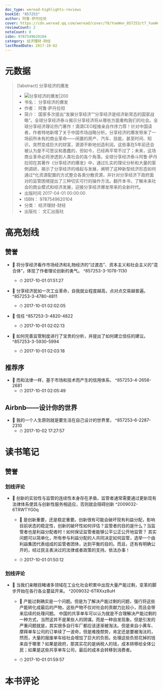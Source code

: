 ```yaml
---
doc_type: weread-highlights-reviews
bookId: "857253"
author: 阿鲁·萨丹拉彻
cover: https://cdn.weread.qq.com/weread/cover/78/YueWen_857253/t7_YueWen_857253.jpg
reviewCount: 2
noteCount: 8
isbn: 9787549620104
category: 经济理财-财经
lastReadDate: 2017-10-02
---
```

# 元数据
> [!abstract] 分享经济的爆发
> - ![ 分享经济的爆发|200](https://cdn.weread.qq.com/weread/cover/78/YueWen_857253/t7_YueWen_857253.jpg)
> - 书名： 分享经济的爆发
> - 作者： 阿鲁·萨丹拉彻
> - 简介： 国家多次提出“发展分享经济”“分享经济是经济新常态的国家战略”。全球分享经济泰斗揭示分享经济将从哪些方面重构我们的社会。全球分享经济理论热门著作！滴滴CEO程维亲自作序力荐！针对中国读者，作者特地新增了关于中国市场战略分析。分享经济的爆发带来了一场前所未有的商业革命——闲置的房产、汽车、技能，甚至时间、知识，突然变成巨大的财富，源源不断地创造利润。这些事在5年前还会被认为是不可思议和愚蠢的，但如今，已经再平常不过了；未来，这场商业革命必将渗透到人类社会的各个角落。全球分享经济泰斗阿鲁·萨丹拉彻在其著作《分享经济的爆发》中，通过扎实的理论分析和大量的案例调研，揭示了分享经济的缘起与发展，阐明了这种新型经济形态如何通过*化资源配置的方式整合各类分散资源，并针对分享经济下政府面对的监管困境提出了三种切实可行的操作方法。翻开本书，了解未来社会的商业模式和经济发展，迎接分享经济爆发带来的全新时代。
> - 出版时间 2017-04-01 00:00:00
> - ISBN： 9787549620104
> - 分类： 经济理财-财经
> - 出版社： 文汇出版社

# 高亮划线

## 赞誉

 

- 📌 将分享经济看作市场经济和礼物经济的“过渡态”、资本主义和社会主义的“混合体”，体现了作者理论创新的勇气。 ^857253-3-1078-1130
    - ⏱ 2017-10-01 01:51:27 
 

- 📌 分享经济犹如一次工业革命，自我就业程度越高，点对点交易越普遍。 ^857253-3-4780-4811
    - ⏱ 2017-10-01 02:02:05 

- 📌 信任 ^857253-3-4820-4822
    - ⏱ 2017-10-01 02:02:13 

- 📌 如何完善监管制度进行了宝贵的分析，并提出了如何建立信任的建议。 ^857253-3-5930-5994
    - ⏱ 2017-10-01 02:03:18 
## 推荐序


- 📌 而和法律一样，基于市场和技术而产生的信用体系、 ^857253-4-2658-2681
    - ⏱ 2017-10-01 02:05:49 
## Airbnb——设计你的世界


- 📌 我的一个人生原则就是要生活在自己设计的世界里， ^857253-6-2287-2310
    - ⏱ 2017-10-02 17:27:57 
# 读书笔记

## 赞誉

### 划线评论
- 📌 创新的实验性与监管的连续性本身存在矛盾，监管者通常需要通过更新现有法律体系使其与创新性服务相适应，否则就会阻碍创新  ^2009032-6TRWTYG0q
    - 💭 是创新重要，还是稳定重要。创新很有可能会破坏现有利益分配，影响目前状态的稳定性，创新的破坏性如何评估？监管者的目的是什么？当监管者也是利益分配者时！如何保证监管者能够公平公正公开地监管？
其实问题可以简单化，所有参与利益分配的人共同决定如何监管，选举一个由利益集团代表组成的监管者团体，达到平衡的目的。而且，还有有明确公开的，经过民主表决过的法律或者政策的支持。依法办事！

    - ⏱ 2017-10-01 01:50:12

### 划线评论
- 📌 当我们亲眼目睹诸多领域在工业化社会积累中出现大量产能过剩，变革的脚步开始在各行各业蔓延开来。  ^2009032-6TRXxz8uH
    - 💭 产能过剩确实是一个问题。但是为了解决产能过剩的问题，强行将这些产能转化成最后的产物，这些产物不仅对社会的贡献力比较小，而且会带来后续的处理问题。
中国的共享单车可以认为就是不合理解决产能过剩的一种方式，当然这并不是某些人的阴谋。而是一种自发现象。但是引发的严重问题就是，其实很多自行车厂都应该逐渐被淘汰。但是来自小黄车、摩拜单车公司的订单续了一波命，但是难挽颓势，肯定还是要被淘汰的，然而，大量的报废单车给社会增加了巨大的负担。处理这些负担花掉的钱来自于哪里？如果是政府，那其实花的是纳税人的钱，成本转移给全体公民；如果是这些共享单车公司，最后的成本会转移到消费者。

    - ⏱ 2017-10-01 01:59:57
   
# 本书评论
